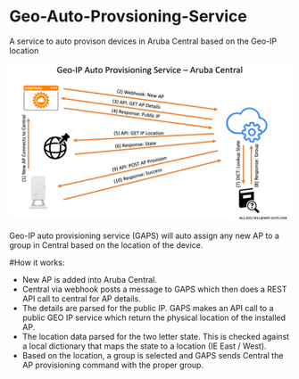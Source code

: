 # Geo-Auto-Provsioning-Service
A service to auto provison devices in Aruba Central based on the Geo-IP location

![GAPS](https://github.com/WifiGuyWill/Geo-Auto-Provsioning-Service/blob/main/GAPS.jpg?raw=true "GAPS")

Geo-IP auto provisioning service (GAPS) will auto assign any new AP to a group in Central based on the location of the device.

#How it works:

* New AP is added into Aruba Central. 
* Central via webhook posts a message to GAPS which then does a REST API call to central for AP details. 
* The details are parsed for the public IP. GAPS makes an API call to a public GEO IP service which return the physical location of the installed AP. 
* The location data parsed for the two letter state. This is checked against a local dictionary that maps the state to a location (IE East / West). 
* Based on the location, a group is selected and GAPS sends Central the AP provisioning command with the proper group.

